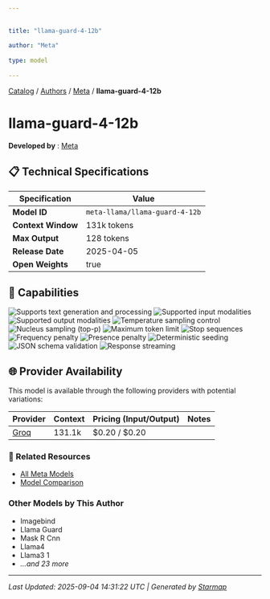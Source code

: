 ```yaml
---
  
  
title: "llama-guard-4-12b"
  
author: "Meta"
  
type: model
  
---
```

  
  
  
[Catalog](../../../../..) / [Authors](../../../..) / [Meta](../../..) / **llama-guard-4-12b**
  
  
# llama-guard-4-12b
  
**Developed by**
: 
[Meta](../)
  
  
## 📋 Technical Specifications
  
| Specification | Value |
|---------|---------|
| **Model ID** | `meta-llama/llama-guard-4-12b` |
| **Context Window** | 131k tokens |
| **Max Output** | 128 tokens |
| **Release Date** | 2025-04-05 |
| **Open Weights** | true |

  
## 🎯 Capabilities
  
![Supports text generation and processing](https://img.shields.io/badge/text-✓-blue) ![Supported input modalities](https://img.shields.io/badge/input-text-teal) ![Supported output modalities](https://img.shields.io/badge/output-text-cyan) ![Temperature sampling control](https://img.shields.io/badge/temperature-core-red) ![Nucleus sampling (top-p)](https://img.shields.io/badge/top__p-core-red) ![Maximum token limit](https://img.shields.io/badge/max__tokens-core-blue) ![Stop sequences](https://img.shields.io/badge/stop-core-blue) ![Frequency penalty](https://img.shields.io/badge/frequency__penalty-core-purple) ![Presence penalty](https://img.shields.io/badge/presence__penalty-core-purple) ![Deterministic seeding](https://img.shields.io/badge/seed-advanced-green) ![JSON schema validation](https://img.shields.io/badge/structured__outputs-✓-cyan) ![Response streaming](https://img.shields.io/badge/streaming-✓-cyan)
  
  
## 🌐 Provider Availability
  
This model is available through the following providers with potential variations:
  
  
| Provider | Context | Pricing (Input/Output) | Notes |
|---------|---------|---------|---------|
| [Groq](../../../providers/groq/models/meta-llama-llama-guard-4-12b.md) | 131.1k | $0.20 / $0.20 |  |

  
### 🔗 Related Resources
  
- [All Meta Models](../)
- [Model Comparison](../../../../../models/)
  
  
### Other Models by This Author
  
- Imagebind
- Llama Guard
- Mask R Cnn
- Llama4
- Llama3 1
- _...and 23 more_
  
  
---
*Last Updated: 2025-09-04 14:31:22 UTC | Generated by [Starmap](https://github.com/agentstation/starmap)*